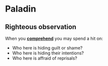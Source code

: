 # Paladin

## Righteous observation

When you [**comprehend**](../common-moves.md#comprehend) you may spend a hit on:

- Who here is hiding guilt or shame?
- Who here is hiding their intentions?
- Who here is affraid of reprisals?
